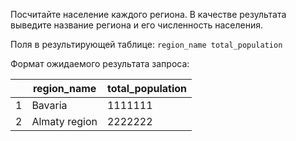 Посчитайте население каждого региона. В качестве результата выведите название региона и его численность населения.

Поля в результирующей таблице:
`region_name
total_population`

Формат ожидаемого результата запроса:

|   | region_name | total_population |
|---| -------- |-------|
| 1 | Bavaria | 1111111     |
| 2 | Almaty region | 2222222    |